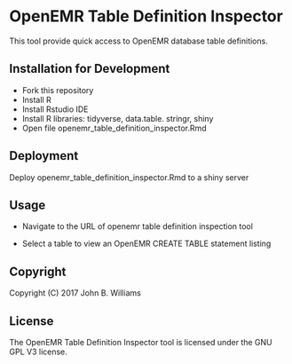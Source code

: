 

# OpenEMR Table Definition Inspector

This tool provide quick access to OpenEMR database table definitions.

## Installation for Development

- Fork this repository
- Install R
- Install Rstudio IDE
- Install R libraries: tidyverse, data.table. stringr, shiny 
- Open file openemr_table_definition_inspector.Rmd

## Deployment

Deploy openemr_table_definition_inspector.Rmd to a shiny server

## Usage

- Navigate to the URL of openemr table definition inspection tool

- Select a table to view an OpenEMR CREATE TABLE statement listing

## Copyright

Copyright (C) 2017 John B. Williams

## License

The OpenEMR Table Definition Inspector tool is licensed under the GNU GPL V3 license.
